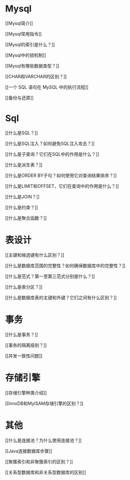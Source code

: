 # Mysql

[[Mysql简介]]

[[Mysql常用指令]]

[[Mysql的索引是什么？]]

[[Mysql中的锁机制]]

[[Mysql有哪些数据类型？]]

[[CHAR和VARCHAR的区别？]]

[[一个 SQL 语句在 MySQL 中的执行流程]]

[[备份与还原]]

# Sql

[[什么是SQL？]]

[[什么是SQL注入？如何避免SQL注入攻击？]]

[[什么是子查询？它们在SQL中的作用是什么？]]

[[什么是派生表？]]

[[什么是ORDER BY子句？如何使用它对查询结果排序？]]

[[什么是LIMIT和OFFSET，它们在查询中的作用是什么？]]

[[什么是JOIN？]]

[[什么是约束？]]

[[什么是聚合函数？]]

# 表设计

[[主键和候选键有什么区别？]]

[[什么是数据库范围的完整性？如何确保数据库中的完整性？]]

[[什么是范式？第一至第三范式分别是什么？]]

[[什么是表分区？]]

[[什么是数据库表的主键和外键？它们之间有什么区别？]]

# 事务
[[什么是事务？]]

[[事务的隔离级别？]]

[[并发一致性问题]]

# 存储引擎

[[存储引擎种类介绍]]

[[InnoDB和MylSAM存储引擎的区别？]]

# 其他
[[什么是连接池？为什么使用连接池？]]

[[Java连接数据库步骤]]

[[聚簇索引和非聚簇索引的区别？]]

[[关系型数据库和非关系型数据库的区别]]




